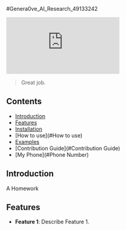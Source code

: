 #Genera0ve_AI_Research_49133242

![Genera0ve_AI_Research_49133242](https://github.com/gege713/AI_Research/edit/main/README.md)

> Great job.

## Contents

- [Introduction](#Introduction)
- [Features](#Features)
- [Installation](#Installation)
- [How to use](#How to use)
- [Examples](#Examples)
- [Contribution Guide](#Contribution Guide)
- [My Phone](#Phone Number)

## Introduction

A Homework

## Features

- **Feature 1**: Describe Feature 1.
